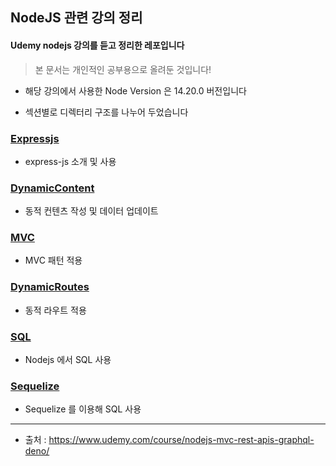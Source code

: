 ## NodeJS 관련 강의 정리

#### Udemy nodejs 강의를 듣고 정리한 레포입니다
> 본 문서는 개인적인 공부용으로 올려둔 것입니다!

- 해당 강의에서 사용한 Node Version 은 14.20.0 버전입니다

- 섹션별로 디렉터리 구조를 나누어 두었습니다

### [ Expressjs ]( https://github.com/divinity6/nodejs-study/tree/master/04ExpressJS )
- express-js 소개 및 사용


### [ DynamicContent ]( https://github.com/divinity6/nodejs-study/tree/master/05DynamicContent )
- 동적 컨텐츠 작성 및 데이터 업데이트


### [ MVC ]( https://github.com/divinity6/nodejs-study/tree/master/06MVC )
- MVC 패턴 적용


### [ DynamicRoutes ]( https://github.com/divinity6/nodejs-study/tree/master/08DynamicRoute )
- 동적 라우트 적용


### [ SQL ]( https://github.com/divinity6/nodejs-study/tree/master/09SQL )
- Nodejs 에서 SQL 사용


### [ Sequelize ]( https://github.com/divinity6/nodejs-study/tree/master/10Sequelize )
- Sequelize 를 이용해 SQL 사용

---

- 출처 : https://www.udemy.com/course/nodejs-mvc-rest-apis-graphql-deno/
